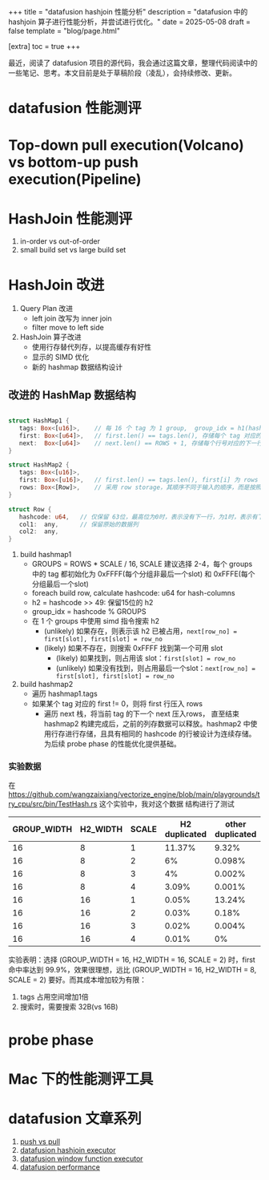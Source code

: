 +++
title = "datafusion hashjoin 性能分析"
description = "datafusion 中的 hashjoin 算子进行性能分析，并尝试进行优化。"
date = 2025-05-08
draft = false
template = "blog/page.html"

[extra]
toc = true
+++

最近，阅读了 datafusion 项目的源代码，我会通过这篇文章，整理代码阅读中的一些笔记、思考。本文目前是处于草稿阶段（凌乱），会持续修改、更新。

# datafusion 性能测评

# Top-down pull execution(Volcano) vs bottom-up push execution(Pipeline)

# HashJoin 性能测评
1. in-order vs out-of-order
2. small build set vs large build set

# HashJoin 改进
1. Query Plan 改进
   - left join 改写为 inner join
   - filter move to left side
2. HashJoin 算子改进
   - 使用行存替代列存，以提高缓存有好性
   - 显示的 SIMD 优化
   - 新的 hashmap 数据结构设计

## 改进的 HashMap 数据结构
```rust

struct HashMap1 { 
   tags: Box<[u16]>,    // 每 16 个 tag 为 1 group,  group_idx = h1(hash) % GROUP, tag = h2(hash)
   first: Box<[u64]>,   // first.len() == tags.len(), 存储每个 tag 对应的 fist 行号
   next:  Box<[u64]>    // next.len() == ROWS + 1, 存储每个行号对应的下一行号， 0 表示无。
}

struct HashMap2 {
   tags: Box<[u16]>, 
   first: Box<[u16]>,   // first.len() == tags.len(), first[i] 为 rows 的索引，0 表示无数据
   rows: Box<[Row]>,    // 采用 row storage，其顺序不同于输入的顺序，而是按照在 hashmap 后的顺序
}

struct Row {
   hashcode: u64,   // 仅保留 63位，最高位为0时，表示没有下一行，为1时，表示有下一行。
   col1:  any,      // 保留原始的数据列
   col2:  any,
}
```

1. build hashmap1
   - GROUPS = ROWS * SCALE / 16, SCALE 建议选择 2-4，每个 groups 中的 tag 都初始化为 0xFFFF(每个分组非最后一个slot) 和 0xFFFE(每个分组最后一个slot)
   - foreach build row, calculate hashcode: u64 for hash-columns
   - h2 = hashcode >> 49: 保留15位的 h2
   - group_idx = hashcode % GROUPS
   - 在 1 个 groups 中使用 simd 指令搜索 h2
     - (unlikely) 如果存在，则表示该 h2 已被占用，`next[row_no] = first[slot], first[slot] = row_no`
     - (likely) 如果不存在，则搜索 0xFFFF 找到第一个可用 slot
       - (likely) 如果找到，则占用该 slot：`first[slot] = row_no`
       - (unlikely) 如果没有找到，则占用最后一个slot：`next[row_no] = first[slot], first[slot] = row_no`
2. build hashmap2
   - 遍历 hashmap1.tags
   - 如果某个 tag 对应的 first != 0，则将 first 行压入 rows
     - 遍历 next 栈，将当前 tag 的下一个 next 压入rows， 直至结束
   hashmap2 构建完成后，之前的列存数据可以释放。hashmap2 中使用行存进行存储，且具有相同的 hashcode 的行被设计为连续存储。为后续 probe phase 的性能优化提供基础。

### 实验数据
在 https://github.com/wangzaixiang/vectorize_engine/blob/main/playgrounds/try_cpu/src/bin/TestHash.rs 这个实验中，我对这个数据
结构进行了测试

| GROUP_WIDTH | H2_WIDTH | SCALE | H2 duplicated | other duplicated |
|-------------|----------|-------|---------------|------------------|
| 16          | 8        | 1     | 11.37%        | 9.32%            |
| 16          | 8        | 2     | 6%            | 0.098%           |
| 16          | 8        | 3     | 4%            | 0.002%           |
| 16          | 8        | 4     | 3.09%         | 0.001%           |
| 16          | 16       | 1     | 0.05%         | 13.24%           |
| 16          | 16       | 2     | 0.03%         | 0.18%            |
| 16          | 16       | 3     | 0.02%         | 0.004%           |
| 16          | 16       | 4     | 0.01%         | 0%               |

实验表明：选择 (GROUP_WIDTH = 16, H2_WIDTH = 16, SCALE = 2) 时，first 命中率达到 99.9%，效果很理想，远比 (GROUP_WIDTH = 16, H2_WIDTH = 8, SCALE = 2)
要好。而其成本增加较为有限：
1. tags 占用空间增加1倍
2. 搜索时，需要搜索 32B(vs 16B)


# probe phase


# Mac 下的性能测评工具

# datafusion 文章系列
1. [push vs pull](@/blog/2025-04-08-duck-push-vs-datafusion-pull/index.md)
2. [datafusion hashjoin executor](@/blog/2025-05-08-datafusion-hashjoin/index.md)
3. [datafusion window function executor](@/blog/2025-05-26-datafusion-window-function/index.md)
4. [datafusion performance](@/blog/2025-06-06-datafusion-performance/index.md)

